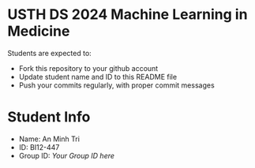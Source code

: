 USTH DS 2024 Machine Learning in Medicine
=====================================================

Students are expected to:

* Fork this repository to your github account
* Update student name and ID to this README file
* Push your commits regularly, with proper commit messages

Student Info
=======================

* Name: An Minh Tri
* ID: BI12-447
* Group ID: *Your Group ID here*

